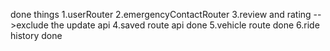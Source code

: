 done things
1.userRouter
2.emergencyContactRouter
3.review and rating -->exclude the update api
4.saved route api done
5.vehicle route done
6.ride history done
